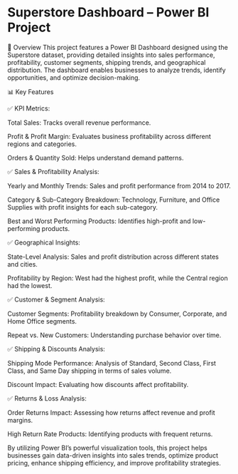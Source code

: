 # Superstore Dashboard – Power BI Project

📌 Overview
This project features a Power BI Dashboard designed using the Superstore dataset, providing detailed insights into sales performance, profitability, customer segments, shipping trends, and geographical distribution. The dashboard enables businesses to analyze trends, identify opportunities, and optimize decision-making.

📊 Key Features

✅ KPI Metrics:

Total Sales: Tracks overall revenue performance.

Profit & Profit Margin: Evaluates business profitability across different regions and categories.

Orders & Quantity Sold: Helps understand demand patterns.

✅ Sales & Profitability Analysis:

Yearly and Monthly Trends: Sales and profit performance from 2014 to 2017.

Category & Sub-Category Breakdown: Technology, Furniture, and Office Supplies with profit insights for each sub-category.

Best and Worst Performing Products: Identifies high-profit and low-performing products.

✅ Geographical Insights:

State-Level Analysis: Sales and profit distribution across different states and cities.

Profitability by Region: West had the highest profit, while the Central region had the lowest.

✅ Customer & Segment Analysis:

Customer Segments: Profitability breakdown by Consumer, Corporate, and Home Office segments.

Repeat vs. New Customers: Understanding purchase behavior over time.

✅ Shipping & Discounts Analysis:

Shipping Mode Performance: Analysis of Standard, Second Class, First Class, and Same Day shipping in terms of sales volume.

Discount Impact: Evaluating how discounts affect profitability.

✅ Returns & Loss Analysis:

Order Returns Impact: Assessing how returns affect revenue and profit margins.

High Return Rate Products: Identifying products with frequent returns.

By utilizing Power BI’s powerful visualization tools, this project helps businesses gain data-driven insights into sales trends, optimize product pricing, enhance shipping efficiency, and improve profitability strategies.

